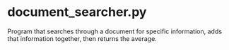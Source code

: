 # document_searcher.py
Program that searches through a document for specific information, adds that information together, then returns the average.
